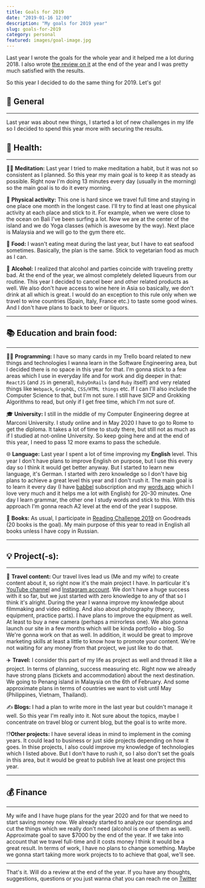 ```yaml
---
title: Goals for 2019
date: "2019-01-16 12:00"
description: "My goals for 2019 year"
slug: goals-for-2019
category: personal
featured: images/goal-image.jpg
---
```


Last year I wrote the goals for the whole year and it helped me a lot during 2018. I also wrote [the review on it](https://dpashutskii.com/goals-for-2018-summary/) at the end of the year and I was pretty much satisfied with the results.

So this year I decided to do the same thing for 2019. Let's go!

## 💪 General

---

Last year was about new things, I started a lot of new challenges in my life so I decided to spend this year more with securing the results.

## 🏃 Health:

---

🧘‍♂️ **Meditation:**
Last year I tried to make meditation a habit, but it was not so consistent as I planned. So this year my main goal is to keep it as steady as possible.
Right now I'm doing 13 minutes every day (usually in the morning) so the main goal is to do it every morning.

🏃 **Physical activity:**
This one is hard since we travel full time and staying in one place one month in the longest case.
I'll try to find at least one physical activity at each place and stick to it. For example, when we were close to the ocean on Bali I've been surfing a lot. Now we are at the center of the island and we do Yoga classes (which is awesome by the way). Next place is Malaysia and we will go to the gym there etc.

🍲 **Food:**
I wasn't eating meat during the last year, but I have to eat seafood sometimes. Basically, the plan is the same. Stick to vegetarian food as much as I can.

🥂 **Alcohol:**
I realized that alcohol and parties coincide with traveling pretty bad. At the end of the year, we almost completely deleted liqueurs from our routine.
This year I decided to cancel beer and other related products as well. We also don't have access to wine here in Asia so basically, we don't drink at all which is great.
I would do an exception to this rule only when we travel to wine countries (Spain, Italy, France etc.) to taste some good wines. And I don't have plans to back to beer or liquors.

---

## 📚 Education and brain food:

---

👨‍💻 **Programming:**
I have so many cards in my Trello board related to new things and technologies I wanna learn in the Software Engineering area, but I decided there is no space in this year for that.
I'm gonna stick to a few areas which I use in everyday life and for work and dig deeper in that: `ReactJS` (and `JS` in general), `RubyOnRails` (and `Ruby` itself) and very related things like `Webpack`, `GraphQL`, `CSS/HTML things` etc.
If I can I'll also include the Computer Science to that, but I'm not sure. I still have SICP and Grokking Algorithms to read, but only if I get free time, which I'm not sure of.

🎓 **University:**
I still in the middle of my Computer Engineering degree at Marconi University. I study online and in May 2020 I have to go to Rome to get the diploma. It takes a lot of time to study there, but still not as much as if I studied at not-online University.
So keep going here and at the end of this year, I need to pass 12 more exams to pass the schedule.

🌐 **Language:**
Last year I spent a lot of time improving my **English** level. This year I don't have plans to improve English on purpose, but I use this every day so I think it would get better anyway.
But I started to learn new language, it's German. I started with zero knowledge so I don't have big plans to achieve a great level this year and I don't rush it. The main goal is to learn it every day (I have [babbel](https://www.babbel.com/) subscription and my [words app](https://lingvist.com/) which I love very much and it helps me a lot with English) for 20-30 minutes. One day I learn grammar, the other one I study words and stick to this. With this approach I'm gonna reach A2 level at the end of the year I suppose.

📘 **Books:**
As usual, I participate in [Reading Challenge 2019](https://www.goodreads.com/user_challenges/14843561) on Goodreads (20 books is the goal). My main purpose of this year to read in English all books unless I have copy in Russian.

---

## 💡 Project(-s):

---

🧳 **Travel content:**
Our travel lives lead us (Me and my wife) to create content about it, so right now it's the main project I have. In particular it's [YouTube channel](https://www.youtube.com/channel/UCtZd4Chy6nqjX1X06ypzEgw) and [Instagram account](https://www.instagram.com/d_pashutskii/). We don't have a huge success with it so far, but we just started with zero knowledge to any of that so I think it's alright.
During the year I wanna improve my knowledge about filmmaking and video editing. And also about photography (theory, equipment, practice parts). I have plans to improve the equipment as well. At least to buy a new camera (perhaps a mirrorless one).
We also gonna launch our site in a few months which will be kinda portfolio + blog. So We're gonna work on that as well.
In addition, it would be great to improve marketing skills at least a little to know how to promote your content.
We're not waiting for any money from that project, we just like to do that.

✈️ **Travel:**
I consider this part of my life as project as well and thread it like a project. In terms of planning, success measuring etc.
Right now we already have strong plans (tickets and accommodation) about the next destination. We going to Penang island in Malaysia on the 6th of February. And some approximate plans in terms of countries we want to visit until May (Philippines, Vietnam, Thailand).

✍️ **Blogs:**
I had a plan to write more in the last year but couldn't manage it well. So this year I'm really into it. Not sure about the topics, maybe I concentrate on travel blog or current blog, but the goal is to write more.

⁉️**Other projects:**
I have several ideas in mind to implement in the coming years. It could lead to business or just side projects depending on how it goes. In thise projects, I also could improve my knowledge of technologies which I listed above.
But I don't have to rush it, so I also don't set the goals in this area, but it would be great to publish live at least one project this year.

---

## 💰 Finance

---

My wife and I have huge plans for the year 2020 and for that we need to start saving money now. We already started to analyze our spendings and cut the things which we really don't need (alcohol is one of them as well).
Approximate goal to save \$7000 by the end of the year. If we take into account that we travel full-time and it costs money I think it would be a great result.
In terms of work, I have no plans to change something. Maybe we gonna start taking more work projects to to achieve that goal, we'll see.

---

That's it. Will do a review at the end of the year.
If you have any thoughts, suggestions, questions or you just wanna chat you can reach me on [Twitter](https://twitter.com/)
